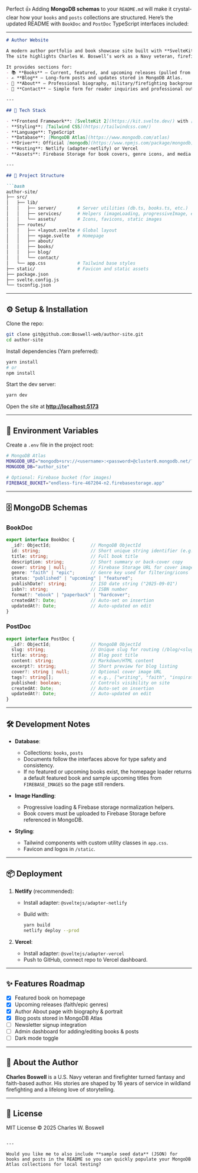 Perfect 👍 Adding **MongoDB schemas** to your `README.md` will make it crystal-clear how your `books` and `posts` collections are structured. Here’s the updated README with `BookDoc` and `PostDoc` TypeScript interfaces included:

---

````markdown
# Author Website

A modern author portfolio and book showcase site built with **SvelteKit 2**, **Svelte 5 (runes)**, **TypeScript**, **Tailwind CSS**, and **MongoDB Atlas**.  
The site highlights Charles W. Boswell’s work as a Navy veteran, firefighter, and fantasy/faith-based author.  

It provides sections for:
- 📚 **Books** – Current, featured, and upcoming releases (pulled from MongoDB).
- ✍️ **Blog** – Long-form posts and updates stored in MongoDB Atlas.
- 👤 **About** – Professional biography, military/firefighting background, and writing journey.
- 📩 **Contact** – Simple form for reader inquiries and professional outreach.

---

## 🚀 Tech Stack

- **Frontend Framework**: [SvelteKit 2](https://kit.svelte.dev/) with [Svelte 5](https://svelte.dev/blog/runes) runes
- **Styling**: [Tailwind CSS](https://tailwindcss.com/)
- **Language**: TypeScript
- **Database**: [MongoDB Atlas](https://www.mongodb.com/atlas)  
- **Driver**: Official [mongodb](https://www.npmjs.com/package/mongodb) Node.js driver
- **Hosting**: Netlify (adapter-netlify) or Vercel
- **Assets**: Firebase Storage for book covers, genre icons, and media

---

## 📂 Project Structure

```bash
author-site/
├── src/
│   ├── lib/
│   │   ├── server/        # Server utilities (db.ts, books.ts, etc.)
│   │   ├── services/      # Helpers (imageLoading, progressiveImage, etc.)
│   │   └── assets/        # Icons, favicons, static images
│   ├── routes/
│   │   ├── +layout.svelte # Global layout
│   │   ├── +page.svelte   # Homepage
│   │   ├── about/         
│   │   ├── books/         
│   │   ├── blog/          
│   │   └── contact/
│   └── app.css            # Tailwind base styles
├── static/                # Favicon and static assets
├── package.json
├── svelte.config.js
└── tsconfig.json
````

---

## ⚙️ Setup & Installation

Clone the repo:

```bash
git clone git@github.com:Boswell-web/author-site.git
cd author-site
```

Install dependencies (Yarn preferred):

```bash
yarn install
# or
npm install
```

Start the dev server:

```bash
yarn dev
```

Open the site at **[http://localhost:5173](http://localhost:5173)**

---

## 🔑 Environment Variables

Create a `.env` file in the project root:

```bash
# MongoDB Atlas
MONGODB_URI="mongodb+srv://<username>:<password>@cluster0.mongodb.net/?retryWrites=true&w=majority"
MONGODB_DB="author_site"

# Optional: Firebase bucket (for images)
FIREBASE_BUCKET="endless-fire-467204-n2.firebasestorage.app"
```

---

## 🗄️ MongoDB Schemas

### BookDoc

```ts
export interface BookDoc {
  _id?: ObjectId;               // MongoDB ObjectId
  id: string;                   // Short unique string identifier (e.g., "faith-in-a-firestorm")
  title: string;                // Full book title
  description: string;          // Short summary or back-cover copy
  cover: string | null;         // Firebase Storage URL for cover image
  genre: "faith" | "epic";      // Genre key used for filtering/icons
  status: "published" | "upcoming" | "featured";
  publishDate?: string;         // ISO date string ("2025-09-01")
  isbn?: string;                // ISBN number
  format?: "ebook" | "paperback" | "hardcover";
  createdAt?: Date;             // Auto-set on insertion
  updatedAt?: Date;             // Auto-updated on edit
}
```

### PostDoc

```ts
export interface PostDoc {
  _id?: ObjectId;               // MongoDB ObjectId
  slug: string;                 // Unique slug for routing (/blog/<slug>)
  title: string;                // Blog post title
  content: string;              // Markdown/HTML content
  excerpt?: string;             // Short preview for blog listing
  cover?: string | null;        // Optional cover image URL
  tags?: string[];              // e.g., ["writing", "faith", "inspiration"]
  published: boolean;           // Controls visibility on site
  createdAt: Date;              // Auto-set on insertion
  updatedAt?: Date;             // Auto-updated on edit
}
```

---

## 🛠 Development Notes

* **Database**:

  * Collections: `books`, `posts`
  * Documents follow the interfaces above for type safety and consistency.
  * If no featured or upcoming books exist, the homepage loader returns a default featured book and sample upcoming titles from `FIREBASE_IMAGES` so the page still renders.

* **Image Handling**:

  * Progressive loading & Firebase storage normalization helpers.
  * Book covers must be uploaded to Firebase Storage before referenced in MongoDB.

* **Styling**:

  * Tailwind components with custom utility classes in `app.css`.
  * Favicon and logos in `/static`.

---

## 📦 Deployment

1. **Netlify** (recommended):

   * Install adapter: `@sveltejs/adapter-netlify`
   * Build with:

     ```bash
     yarn build
     netlify deploy --prod
     ```

2. **Vercel**:

   * Install adapter: `@sveltejs/adapter-vercel`
   * Push to GitHub, connect repo to Vercel dashboard.

---

## ✨ Features Roadmap

* [x] Featured book on homepage
* [x] Upcoming releases (faith/epic genres)
* [x] Author About page with biography & portrait
* [x] Blog posts stored in MongoDB Atlas
* [ ] Newsletter signup integration
* [ ] Admin dashboard for adding/editing books & posts
* [ ] Dark mode toggle

---

## 📖 About the Author

**Charles Boswell** is a U.S. Navy veteran and firefighter turned fantasy and faith-based author. His stories are shaped by 16 years of service in wildland firefighting and a lifelong love of storytelling.

---

## 📜 License

MIT License © 2025 Charles W. Boswell

```

---

Would you like me to also include **sample seed data** (JSON) for books and posts in the README so you can quickly populate your MongoDB Atlas collections for local testing?
```
